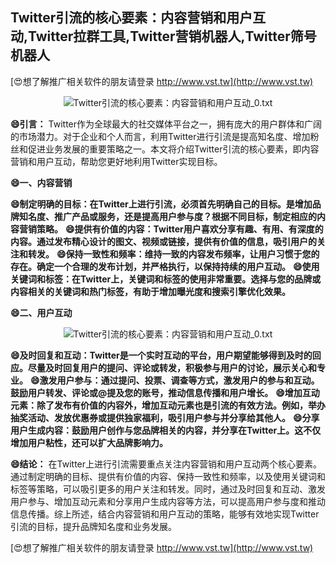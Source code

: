 ## **Twitter引流的核心要素：内容营销和用户互动,Twitter拉群工具,Twitter营销机器人,Twitter筛号机器人**

[😍想了解推广相关软件的朋友请登录 http://www.vst.tw](http://www.vst.tw)

 <center><img src="https://vst.tw/MP4/tuiguang/png/0.png" alt="Twitter引流的核心要素：内容营销和用户互动_0.txt"></center>

**😄引言：**
Twitter作为全球最大的社交媒体平台之一，拥有庞大的用户群体和广阔的市场潜力。对于企业和个人而言，利用Twitter进行引流是提高知名度、增加粉丝和促进业务发展的重要策略之一。本文将介绍Twitter引流的核心要素，即内容营销和用户互动，帮助您更好地利用Twitter实现目标。

**😄一、内容营销**

**😄制定明确的目标：在Twitter上进行引流，必须首先明确自己的目标。是增加品牌知名度、推广产品或服务，还是提高用户参与度？根据不同目标，制定相应的内容营销策略。**
**😄提供有价值的内容：Twitter用户喜欢分享有趣、有用、有深度的内容。通过发布精心设计的图文、视频或链接，提供有价值的信息，吸引用户的关注和转发。**
**😄保持一致性和频率：维持一致的内容发布频率，让用户习惯于您的存在。确定一个合理的发布计划，并严格执行，以保持持续的用户互动。**
**😄使用关键词和标签：在Twitter上，关键词和标签的使用非常重要。选择与您的品牌或内容相关的关键词和热门标签，有助于增加曝光度和搜索引擎优化效果。**

**😄二、用户互动**

 <center><img src="https://vst.tw/MP4/tuiguang/png/7.png" alt="Twitter引流的核心要素：内容营销和用户互动_0.txt"></center>

**😄及时回复和互动：Twitter是一个实时互动的平台，用户期望能够得到及时的回应。尽量及时回复用户的提问、评论或转发，积极参与用户的讨论，展示关心和专业。**
**😄激发用户参与：通过提问、投票、调查等方式，激发用户的参与和互动。鼓励用户转发、评论或@提及您的账号，推动信息传播和用户增长。**
**😄增加互动元素：除了发布有价值的内容外，增加互动元素也是引流的有效方法。例如，举办抽奖活动、发放优惠券或提供独家福利，吸引用户参与并分享给其他人。**
**😄分享用户生成内容：鼓励用户创作与您品牌相关的内容，并分享在Twitter上。这不仅增加用户粘性，还可以扩大品牌影响力。**

**😄结论：**
在Twitter上进行引流需要重点关注内容营销和用户互动两个核心要素。通过制定明确的目标、提供有价值的内容、保持一致性和频率，以及使用关键词和标签等策略，可以吸引更多的用户关注和转发。同时，通过及时回复和互动、激发用户参与、增加互动元素和分享用户生成内容等方法，可以提高用户参与度和推动信息传播。综上所述，结合内容营销和用户互动的策略，能够有效地实现Twitter引流的目标，提升品牌知名度和业务发展。

[😍想了解推广相关软件的朋友请登录 http://www.vst.tw](http://www.vst.tw)



